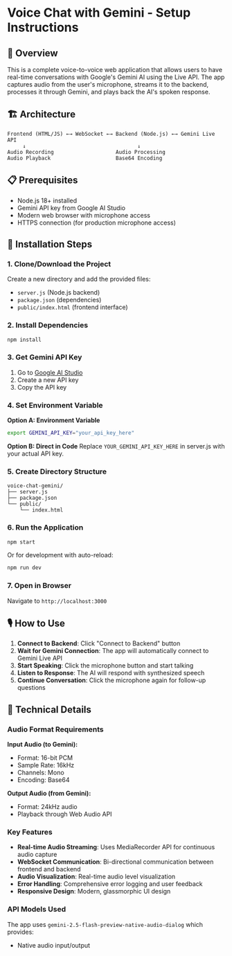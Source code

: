 # Voice Chat with Gemini - Setup Instructions

## 🎯 Overview

This is a complete voice-to-voice web application that allows users to have real-time conversations with Google's Gemini AI using the Live API. The app captures audio from the user's microphone, streams it to the backend, processes it through Gemini, and plays back the AI's spoken response.

## 🏗️ Architecture

```
Frontend (HTML/JS) ←→ WebSocket ←→ Backend (Node.js) ←→ Gemini Live API
     ↓                                    ↓
Audio Recording                    Audio Processing
Audio Playback                     Base64 Encoding
```

## 📋 Prerequisites

- Node.js 18+ installed
- Gemini API key from Google AI Studio
- Modern web browser with microphone access
- HTTPS connection (for production microphone access)

## 🚀 Installation Steps

### 1. Clone/Download the Project

Create a new directory and add the provided files:
- `server.js` (Node.js backend)
- `package.json` (dependencies)
- `public/index.html` (frontend interface)

### 2. Install Dependencies

```bash
npm install
```

### 3. Get Gemini API Key

1. Go to [Google AI Studio](https://aistudio.google.com/)
2. Create a new API key
3. Copy the API key

### 4. Set Environment Variable

**Option A: Environment Variable**
```bash
export GEMINI_API_KEY="your_api_key_here"
```

**Option B: Direct in Code**
Replace `YOUR_GEMINI_API_KEY_HERE` in server.js with your actual API key.

### 5. Create Directory Structure

```
voice-chat-gemini/
├── server.js
├── package.json
└── public/
    └── index.html
```

### 6. Run the Application

```bash
npm start
```

Or for development with auto-reload:
```bash
npm run dev
```

### 7. Open in Browser

Navigate to `http://localhost:3000`

## 🎙️ How to Use

1. **Connect to Backend**: Click "Connect to Backend" button
2. **Wait for Gemini Connection**: The app will automatically connect to Gemini Live API
3. **Start Speaking**: Click the microphone button and start talking
4. **Listen to Response**: The AI will respond with synthesized speech
5. **Continue Conversation**: Click the microphone again for follow-up questions

## 🔧 Technical Details

### Audio Format Requirements

**Input Audio (to Gemini):**
- Format: 16-bit PCM
- Sample Rate: 16kHz
- Channels: Mono
- Encoding: Base64

**Output Audio (from Gemini):**
- Format: 24kHz audio
- Playback through Web Audio API

### Key Features

- **Real-time Audio Streaming**: Uses MediaRecorder API for continuous audio capture
- **WebSocket Communication**: Bi-directional communication between frontend and backend
- **Audio Visualization**: Real-time audio level visualization
- **Error Handling**: Comprehensive error logging and user feedback
- **Responsive Design**: Modern, glassmorphic UI design

### API Models Used

The app uses `gemini-2.5-flash-preview-native-audio-dialog` which provides:
- Native audio input/output